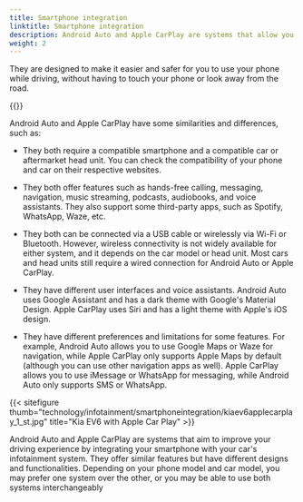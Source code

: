 ```yaml
---
title: Smartphone integration
linktitle: Smartphone integration
description: Android Auto and Apple CarPlay are systems that allow you to connect your smartphone to your car's infotainment system and access some of your phone's features on the car's display.
weight: 2
---
```

<!-- markdownlint-disable MD033 -->

 They are designed to make it easier and safer for you to use your phone while driving, without having to touch your phone or look away from the road.

{{<evkxdisplayaddarticle />}}

Android Auto and Apple CarPlay have some similarities and differences, such as:

- They both require a compatible smartphone and a compatible car or aftermarket head unit. You can check the compatibility of your phone and car on their respective websites.

- They both offer features such as hands-free calling, messaging, navigation, music streaming, podcasts, audiobooks, and voice assistants. They also support some third-party apps, such as Spotify, WhatsApp, Waze, etc.

- They both can be connected via a USB cable or wirelessly via Wi-Fi or Bluetooth. However, wireless connectivity is not widely available for either system, and it depends on the car model or head unit. Most cars and head units still require a wired connection for Android Auto or Apple CarPlay.

- They have different user interfaces and voice assistants. Android Auto uses Google Assistant and has a dark theme with Google's Material Design. Apple CarPlay uses Siri and has a light theme with Apple's iOS design.

- They have different preferences and limitations for some features. For example, Android Auto allows you to use Google Maps or Waze for navigation, while Apple CarPlay only supports Apple Maps by default (although you can use other navigation apps as well). Apple CarPlay allows you to use iMessage or WhatsApp for messaging, while Android Auto only supports SMS or WhatsApp.

{{< sitefigure thumb="technology/infotainment/smartphoneintegration/kiaev6applecarplay_1_st.jpg" title="Kia EV6 with Apple Car Play" >}}

Android Auto and Apple CarPlay are systems that aim to improve your driving experience by integrating your smartphone with your car's infotainment system. They offer similar features but have different designs and functionalities. Depending on your phone model and car model, you may prefer one system over the other, or you may be able to use both systems interchangeably
